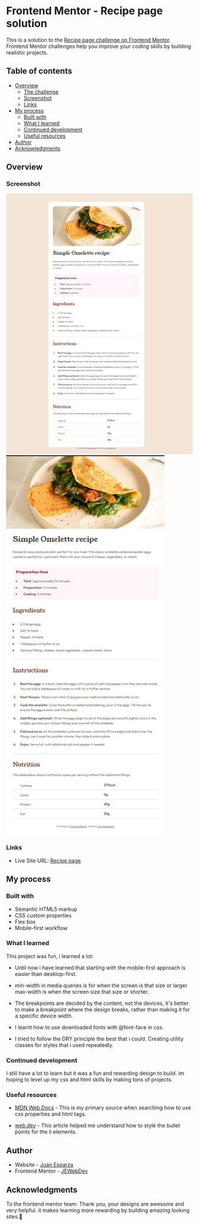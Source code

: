 # Frontend Mentor - Recipe page solution

This is a solution to the [Recipe page challenge on Frontend Mentor](https://www.frontendmentor.io/challenges/recipe-page-KiTsR8QQKm). Frontend Mentor challenges help you improve your coding skills by building realistic projects.

## Table of contents

- [Overview](#overview)
  - [The challenge](#the-challenge)
  - [Screenshot](#screenshot)
  - [Links](#links)
- [My process](#my-process)
  - [Built with](#built-with)
  - [What I learned](#what-i-learned)
  - [Continued development](#continued-development)
  - [Useful resources](#useful-resources)
- [Author](#author)
- [Acknowledgments](#acknowledgments)

## Overview

### Screenshot

![Screenshot Desktop](./screenshot-desktop.png)
![Screenshot Mobile](./screenshot-mobile.png)

### Links

- Live Site URL: [Recipe page](https://jewebdev.github.io/recipe-page/)

## My process

### Built with

- Semantic HTML5 markup
- CSS custom properties
- Flex box
- Mobile-first workflow

### What I learned

This project was fun, i learned a lot:

- Until now i have learned that starting with the mobile-first approach is easier than desktop-first.

- min-width in media queries is for when the screen is that size or larger
  max-width is when the screen size that size or shorter.

- The breakpoints are decided by the content, not the devices, it's better to make a breakpoint where the design breaks, rather than making it for a specific device width.

- I learnt how to use downloaded fonts with @font-face in css.

- I tried to follow the DRY principle the best that i could. Creating utility classes for styles that i used repeatedly.

### Continued development

I still have a lot to learn but it was a fun and rewarding design to build. im hoping to level up my css and html skills by making tons of projects.

### Useful resources

- [MDN Web Docs](https://developer.mozilla.org/es/) - This is my primary source when searching how to use css properties and html tags.

- [web.dev](https://web.dev/articles/css-marker-pseudo-element) - This article helped me understand how to style the bullet points for the li elements.

## Author

- Website - [Juan Esparza](https://www.your-site.com)
- Frontend Mentor - [JEWebDev](https://www.frontendmentor.io/profile/JEWebDev)

## Acknowledgments

To the frontend mentor team: Thank you, your designs are awesome and very helpful. it makes learning more rewarding by building amazing looking sites.🚀
